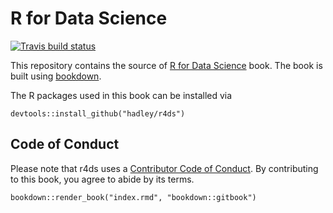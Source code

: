# R for Data Science
[![Travis build status](https://travis-ci.org/hadley/r4ds.svg?branch=master)](https://travis-ci.org/hadley/r4ds)

This repository contains the source of [R for Data Science](http://r4ds.had.co.nz)
book. The book is built using [bookdown](https://github.com/rstudio/bookdown).

The R packages used in this book can be installed via

```{r}
devtools::install_github("hadley/r4ds")
```

## Code of Conduct

Please note that r4ds uses a [Contributor Code of Conduct](https://contributor-covenant.org/version/2/0/CODE_OF_CONDUCT.html). By contributing to this book, you agree to abide by its terms.

```{r}
bookdown::render_book("index.rmd", "bookdown::gitbook")
```
